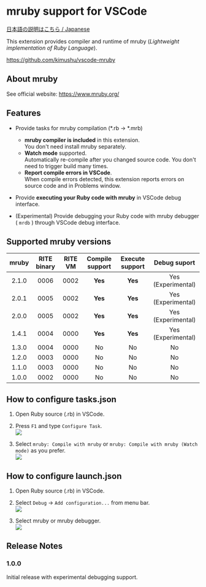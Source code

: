 # mruby support for VSCode

[日本語の説明はこちら / Japanese](https://github.com/kimushu/vscode-mruby/blob/master/README.ja.md)

This extension provides compiler and runtime of mruby (_Lightweight implementation of Ruby Language_).

https://github.com/kimushu/vscode-mruby

## About mruby

See official website: https://www.mruby.org/

## Features

* Provide tasks for mruby compilation (*.rb &rightarrow; *.mrb)
    * **mruby compiler is included** in this extension. \
      You don't need install mruby separately.
    * **Watch mode** supported. \
      Automatically re-compile after you changed source code. You don't need to trigger build many times.
    * **Report compile errors in VSCode**. \
      When compile errors detected, this extension reports errors on source code and in Problems window.

* Provide **executing your Ruby code with mruby** in VSCode debug interface.

* (Experimental) Provide debugging your Ruby code with mruby debugger ( `mrdb` ) through VSCode debug interface.

## Supported mruby versions

|mruby|RITE binary|RITE VM|Compile support|Execute support|Debug suport|
|:--:|:--:|:--:|:--:|:--:|:--:|
|2.1.0|0006|0002|**Yes**|**Yes**|Yes (Experimental)|
|2.0.1|0005|0002|**Yes**|**Yes**|Yes (Experimental)|
|2.0.0|0005|0002|**Yes**|**Yes**|Yes (Experimental)|
|1.4.1|0004|0000|**Yes**|**Yes**|Yes (Experimental)|
|1.3.0|0004|0000|No|No|No|
|1.2.0|0003|0000|No|No|No|
|1.1.0|0003|0000|No|No|No|
|1.0.0|0002|0000|No|No|No|

## How to configure tasks.json

1. Open Ruby source (.rb) in VSCode.

1. Press `F1` and type `Configure Task`. \
![](https://user-images.githubusercontent.com/1642194/52716366-f4a34a80-2fe1-11e9-9f98-b5a94442103d.png)

1. Select `mruby: Compile with mruby` or `mruby: Compile with mruby (Watch mode)` as you prefer. \
![](https://user-images.githubusercontent.com/1642194/52716215-a2622980-2fe1-11e9-90f4-5bd3e8637e9f.png)

## How to configure launch.json

1. Open Ruby source (.rb) in VSCode.

1. Select `Debug` &rightarrow; `Add configuration...` from menu bar. \
![](https://user-images.githubusercontent.com/1642194/52716548-51066a00-2fe2-11e9-9915-b7b410f8db15.png)

1. Select mruby or mruby debugger. \
![](https://user-images.githubusercontent.com/1642194/52716637-8b700700-2fe2-11e9-868e-02ce59c524fa.png)

## Release Notes

### 1.0.0

Initial release with experimental debugging support.
